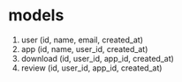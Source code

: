

# models 
1. user (id, name, email, created_at)
2. app (id, name, user_id, created_at)
3. download (id, user_id, app_id, created_at)
4. review (id, user_id, app_id, created_at)
